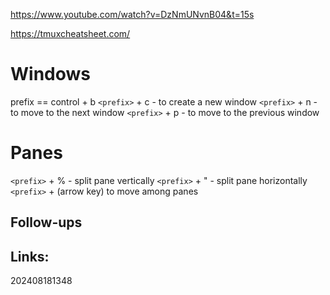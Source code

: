 https://www.youtube.com/watch?v=DzNmUNvnB04&t=15s

https://tmuxcheatsheet.com/

# Windows

  prefix == control + b 
 `<prefix>` + c  - to create a new window
  `<prefix>` + n  - to move to the next window
  `<prefix>` + p  - to move to the previous window  


# Panes
`<prefix>` + %  - split pane vertically 
`<prefix>` + " - split pane horizontally 
`<prefix>` + (arrow key) to move among panes

## Follow-ups


## Links: 



202408181348
